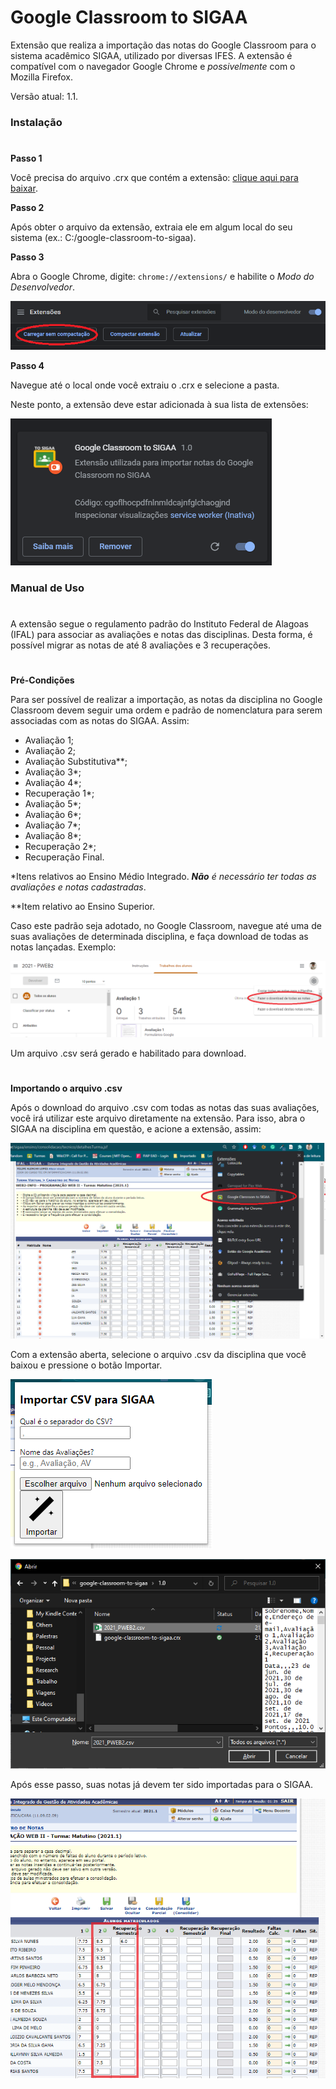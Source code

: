 # Google Classroom to SIGAA
Extensão que realiza a importação das notas do Google Classroom para o sistema acadêmico SIGAA, utilizado por diversas IFES. A extensão é compatível com o navegador Google Chrome e *possivelmente* com o Mozilla Firefox.

Versão atual: 1.1.

### Instalação
#

**Passo 1**

Você precisa do arquivo .crx que contém a extensão: [clique aqui para baixar](https://github.com/felipealencar/google-classroom-to-sigaa/blob/main/1.1/google-classroom-to-sigaa.crx?raw=true). 

**Passo 2**

Após obter o arquivo da extensão, extraia ele em algum local do seu sistema (ex.: C:/google-classroom-to-sigaa).

**Passo 3**

Abra o Google Chrome, digite:
`chrome://extensions/` e habilite o *Modo do Desenvolvedor*.

![Passo 3](https://raw.githubusercontent.com/felipealencar/google-classroom-to-sigaa/documentation/readme/passo3.png?raw=true)


**Passo 4**

Navegue até o local onde você extraiu o .crx e selecione a pasta.

Neste ponto, a extensão deve estar adicionada à sua lista de extensões:

![Passo 4](https://raw.githubusercontent.com/felipealencar/google-classroom-to-sigaa/documentation/readme/passo4.png?raw=true)


### Manual de Uso
#
A extensão segue o regulamento padrão do Instituto Federal de Alagoas (IFAL) para associar as avaliações e notas das disciplinas. Desta forma, é possível migrar as notas de até 8 avaliações e 3 recuperações.
#
**Pré-Condições**

Para ser possível de realizar a importação, as notas da disciplina no Google Classroom devem seguir uma ordem e padrão de nomenclatura para serem associadas com as notas do SIGAA. Assim:

- Avaliação 1;
- Avaliação 2;
- Avaliação Substitutiva**;
- Avaliação 3*;
- Avaliação 4*;
- Recuperação 1*;
- Avaliação 5*;
- Avaliação 6*;
- Avaliação 7*;
- Avaliação 8*;
- Recuperação 2*;
- Recuperação Final.

*Itens relativos ao Ensino Médio Integrado. ___Não__ é necessário ter todas as avaliações e notas cadastradas_.

**Item relativo ao Ensino Superior.

Caso este padrão seja adotado, no Google Classroom, navegue até uma de suas avaliações de determinada disciplina, e faça download de todas as notas lançadas. Exemplo:

![Passo 5](https://raw.githubusercontent.com/felipealencar/google-classroom-to-sigaa/documentation/readme/passo5.png?raw=true)

Um arquivo .csv será gerado e habilitado para download.
#
**Importando o arquivo .csv**

Após o download do arquivo .csv com todas as notas das suas avaliações, você irá utilizar este arquivo diretamente na extensão. Para isso, abra o SIGAA na disciplina em questão, e acione a extensão, assim:

![Passo 6](https://raw.githubusercontent.com/felipealencar/google-classroom-to-sigaa/documentation/readme/passo6.png?raw=true)

Com a extensão aberta, selecione o arquivo .csv da disciplina que você baixou e pressione o botão Importar.

![Passo 7](https://raw.githubusercontent.com/felipealencar/google-classroom-to-sigaa/documentation/readme/passo7.png?raw=true)

![Passo 8](https://raw.githubusercontent.com/felipealencar/google-classroom-to-sigaa/documentation/readme/passo8.png?raw=true)

Após esse passo, suas notas já devem ter sido importadas para o SIGAA.

![Passo 9](https://raw.githubusercontent.com/felipealencar/google-classroom-to-sigaa/documentation/readme/passo9.png?raw=true)
